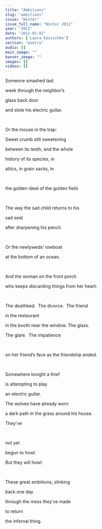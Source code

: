 ```yaml
---
title: "Ambitions"
slug: "ambitions"
issue: "Winter"
issue_full_name: "Winter 2011"
year: "2011"
date: "2011-01-01"
authors: ['Laura Kasischke']
section: "poetry"
audio: []
main_image: ""
banner_image: ""
images: []
videos: []
---
```

Someone smashed last

 week through the neighbor’s

 glass back door

 and stole his electric guitar.

  

 Or the mouse in the trap:

 Sweet crumb still sweetening

 between its teeth, and the whole

 history of its species, in

 attics, in grain sacks, in

  

 the golden ideal of the golden field.

  

 The way the sad child returns to his

 sad seat

 after sharpening his pencil.

  

 Or the newlyweds’ rowboat

 at the bottom of an ocean.

  

 And the woman on the front porch

 who keeps discarding things from her heart:

  

 The deathbed.  The divorce.  The friend

 in the restaurant

 in the booth near the window. The glass.

 The glare.  The impatience

  

 on her friend’s face as the friendship ended.

  

 Somewhere tonight a thief

 is attempting to play

 an electric guitar.

 The wolves have already worn

 a dark path in the grass around his house.

 They’ve

  

 not yet

 begun to howl.

 But they will howl:

  

 These great ambitions, slinking

 back one day

 through the mess they’ve made

 to return

 the infernal thing.

